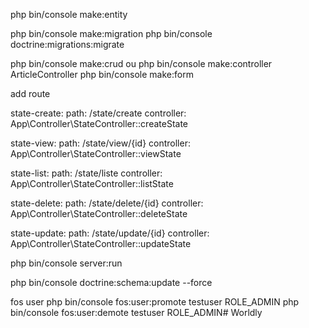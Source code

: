 php bin/console make:entity

php bin/console make:migration
php bin/console doctrine:migrations:migrate



php bin/console make:crud
ou
php bin/console make:controller ArticleController
php bin/console make:form

add route

state-create:
  path: /state/create
  controller: App\Controller\StateController::createState

state-view:
  path: /state/view/{id}
  controller: App\Controller\StateController::viewState

state-list:
  path: /state/liste
  controller: App\Controller\StateController::listState

state-delete:
  path: /state/delete/{id}
  controller: App\Controller\StateController::deleteState

state-update:
  path: /state/update/{id}
  controller: App\Controller\StateController::updateState
  
  
  
  php bin/console server:run
  
  
  
  php bin/console doctrine:schema:update --force

  
  
  
  
  
  
  
  fos user
  php bin/console fos:user:promote testuser ROLE_ADMIN
  php bin/console fos:user:demote testuser ROLE_ADMIN# Worldly
